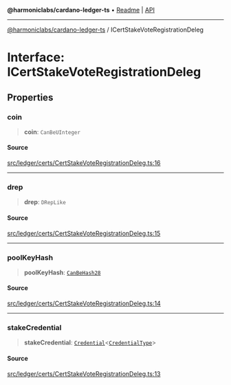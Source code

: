 **@harmoniclabs/cardano-ledger-ts** • [Readme](../README.md) \| [API](../globals.md)

***

[@harmoniclabs/cardano-ledger-ts](../README.md) / ICertStakeVoteRegistrationDeleg

# Interface: ICertStakeVoteRegistrationDeleg

## Properties

### coin

> **coin**: `CanBeUInteger`

#### Source

[src/ledger/certs/CertStakeVoteRegistrationDeleg.ts:16](https://github.com/HarmonicLabs/cardano-ledger-ts/blob/d1659b0/src/ledger/certs/CertStakeVoteRegistrationDeleg.ts#L16)

***

### drep

> **drep**: `DRepLike`

#### Source

[src/ledger/certs/CertStakeVoteRegistrationDeleg.ts:15](https://github.com/HarmonicLabs/cardano-ledger-ts/blob/d1659b0/src/ledger/certs/CertStakeVoteRegistrationDeleg.ts#L15)

***

### poolKeyHash

> **poolKeyHash**: [`CanBeHash28`](../type-aliases/CanBeHash28.md)

#### Source

[src/ledger/certs/CertStakeVoteRegistrationDeleg.ts:14](https://github.com/HarmonicLabs/cardano-ledger-ts/blob/d1659b0/src/ledger/certs/CertStakeVoteRegistrationDeleg.ts#L14)

***

### stakeCredential

> **stakeCredential**: [`Credential`](../classes/Credential.md)\<[`CredentialType`](../enumerations/CredentialType.md)\>

#### Source

[src/ledger/certs/CertStakeVoteRegistrationDeleg.ts:13](https://github.com/HarmonicLabs/cardano-ledger-ts/blob/d1659b0/src/ledger/certs/CertStakeVoteRegistrationDeleg.ts#L13)
